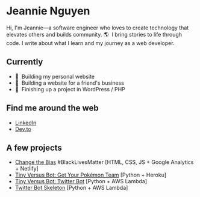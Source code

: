 # Jeannie Nguyen

Hi, I'm Jeannie—a software engineer who loves to create technology that elevates others and builds community. 🌎&nbsp; I bring stories to life through code. I write about what I learn and my journey as a web developer.

## Currently
- 🌱&nbsp; Building my personal website
- 🌱&nbsp; Building a website for a friend's business
- 🚧&nbsp; Finishing up a project in WordPress / PHP

## Find me around the web

- [LinkedIn](https://www.linkedin.com/in/jeannie-t-nguyen/)
- [Dev.to](https://dev.to/jeannienguyen)

## A few projects

- [Change the Bias](https://changethebias.com/) #BlackLivesMatter [HTML, CSS, JS + Google Analytics + Netlify]
- [Tiny Versus Bot: Get Your Pokémon Team](http://tinyversusbot.herokuapp.com/) [Python + Heroku]
- [Tiny Versus Bot: Twitter Bot](https://twitter.com/tinyversusbot) [Python + AWS Lambda]
- [Twitter Bot Skeleton](https://github.com/jeannienguyen/mha_screencaps) [Python + AWS Lambda]
